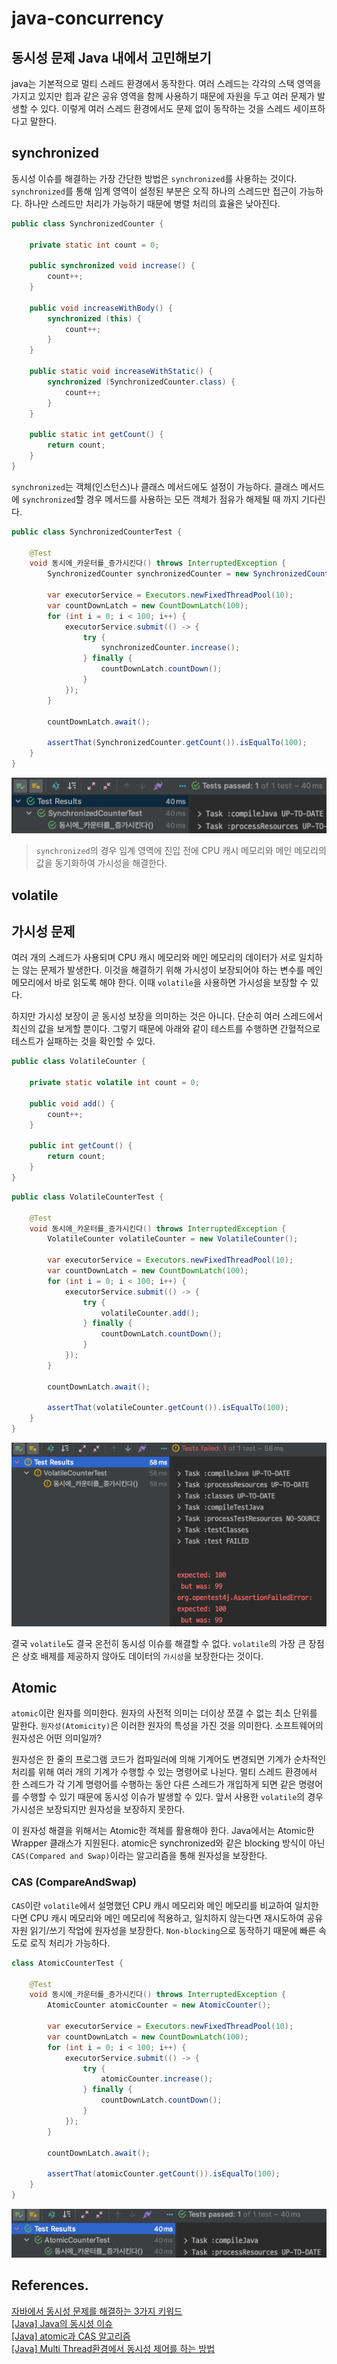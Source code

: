# java-concurrency

## 동시성 문제 Java 내에서 고민해보기

java는 기본적으로 멀티 스레드 환경에서 동작한다. 여러 스레드는 각각의 스택 영역을 가지고 있지만 힙과 같은 공유 영역을 함께 사용하기 때문에 자원을 두고 여러 문제가 발생할 수 있다. 이렇게 여러 스레드
환경에서도 문제 없이 동작하는 것을 스레드 세이프하다고 말한다.

## synchronized

동시성 이슈를 해결하는 가장 간단한 방법은 `synchronized`를 사용하는 것이다. `synchronized`를 통해 임계 영역이 설정된 부분은 오직 하나의 스레드만 접근이 가능하다. 하나만 스레드만 처리가
가능하기 때문에 병렬 처리의 효율은 낮아진다.

```java
public class SynchronizedCounter {

    private static int count = 0;

    public synchronized void increase() {
        count++;
    }

    public void increaseWithBody() {
        synchronized (this) {
            count++;
        }
    }

    public static void increaseWithStatic() {
        synchronized (SynchronizedCounter.class) {
            count++;
        }
    }

    public static int getCount() {
        return count;
    }
}
```

`synchronized`는 객체(인스턴스)나 클래스 메서드에도 설정이 가능하다. 클래스 메서드에 `synchronized`할 경우 메서드를 사용하는 모든 객체가 점유가 해제될 때 까지 기다린다.

```java
public class SynchronizedCounterTest {

    @Test
    void 동시에_카운터를_증가시킨다() throws InterruptedException {
        SynchronizedCounter synchronizedCounter = new SynchronizedCounter();

        var executorService = Executors.newFixedThreadPool(10);
        var countDownLatch = new CountDownLatch(100);
        for (int i = 0; i < 100; i++) {
            executorService.submit(() -> {
                try {
                    synchronizedCounter.increase();
                } finally {
                    countDownLatch.countDown();
                }
            });
        }

        countDownLatch.await();

        assertThat(SynchronizedCounter.getCount()).isEqualTo(100);
    }
}
```

![img.png](images/0.png)

> `synchronized`의 경우 임계 영역에 진입 전에 CPU 캐시 메모리와 메인 메모리의 값을 동기화하여 가시성을 해결한다.

## volatile

## 가시성 문제

여러 개의 스레드가 사용되며 CPU 캐시 메모리와 메인 메모리의 데이터가 서로 일치하는 않는 문제가 발생한다. 이것을 해결하기 위해 가시성이 보장되어야 하는 변수를 메인 메모리에서 바로 읽도록 해야 한다.
이때 `volatile`을 사용하면 가시성을 보장할 수 있다.

하지만 가시성 보장이 곧 동시성 보장을 의미하는 것은 아니다. 단순히 여러 스레드에서 최신의 값을 보게할 뿐이다. 그렇기 때문에 아래와 같이 테스트를 수행하면 간혈적으로 테스트가 실패하는 것을 확인할 수 있다.

```java
public class VolatileCounter {

    private static volatile int count = 0;

    public void add() {
        count++;
    }

    public int getCount() {
        return count;
    }
}
```

```java
public class VolatileCounterTest {

    @Test
    void 동시에_카운터를_증가시킨다() throws InterruptedException {
        VolatileCounter volatileCounter = new VolatileCounter();

        var executorService = Executors.newFixedThreadPool(10);
        var countDownLatch = new CountDownLatch(100);
        for (int i = 0; i < 100; i++) {
            executorService.submit(() -> {
                try {
                    volatileCounter.add();
                } finally {
                    countDownLatch.countDown();
                }
            });
        }

        countDownLatch.await();

        assertThat(volatileCounter.getCount()).isEqualTo(100);
    }
}
```

![img.png](images/1.png)

결국 `volatile`도 결국 온전히 동시성 이슈를 해결할 수 없다. `volatile`의 가장 큰 장점은 상호 배제를 제공하지 않아도 데이터의 `가시성`을 보장한다는 것이다.

## Atomic

`atomic`이란 원자를 의미한다. 원자의 사전적 의미는 더이상 쪼갤 수 없는 최소 단위를 말한다. `원자성(Atomicity)`은 이러한 원자의 특성을 가진 것을 의미한다. 소프트웨어의 원자성은 어떤 의미일까?

원자성은 한 줄의 프로그램 코드가 컴파일러에 의해 기계어도 변경되면 기계가 순차적인 처리를 위해 여러 개의 기계가 수행할 수 있는 명령어로 나뉜다. 멀티 스레드 환경에서 한 스레드가 각 기계 명령어를 수행하는 동안
다른 스레드가 개입하게 되면 같은 명령어를 수행할 수 있기 때문에 동시성 이슈가 발생할 수 있다. 앞서 사용한 `volatile`의 경우 가시성은 보장되지만 원자성을 보장하지 못한다.

이 원자성 해결을 위해서는 Atomic한 객체를 활용해야 한다. Java에서는 Atomic한 Wrapper 클래스가 지원된다. atomic은 synchronized와 같은 blocking 방식이 아닌
`CAS(Compared and Swap)`이라는 알고리즘을 통해 원자성을 보장한다.

### CAS (CompareAndSwap)

`CAS`이란 `volatile`에서 설명했던 CPU 캐시 메모리와 메인 메모리를 비교하여 일치한다면 CPU 캐시 메모리와 메인 메모리에 적용하고, 일치하지 않는다면 재시도하여 공유 자원 읽기/쓰기 작업에 원자성을
보장한다. `Non-blocking`으로 동작하기 때문에 빠른 속도로 로직 처리가 가능하다.

```java
class AtomicCounterTest {

    @Test
    void 동시에_카운터를_증가시킨다() throws InterruptedException {
        AtomicCounter atomicCounter = new AtomicCounter();

        var executorService = Executors.newFixedThreadPool(10);
        var countDownLatch = new CountDownLatch(100);
        for (int i = 0; i < 100; i++) {
            executorService.submit(() -> {
                try {
                    atomicCounter.increase();
                } finally {
                    countDownLatch.countDown();
                }
            });
        }

        countDownLatch.await();

        assertThat(atomicCounter.getCount()).isEqualTo(100);
    }
}
```

![img.png](images/2.png)

## References.

[자바에서 동시성 문제를 해결하는 3가지 키워드](https://devwithpug.github.io/java/java-thread-safe/) <br>
[[Java] Java의 동시성 이슈](https://steady-coding.tistory.com/554)<br>
[[Java] atomic과 CAS 알고리즘](https://steady-coding.tistory.com/568)<br>
[[Java] Multi Thread환경에서 동시성 제어를 하는 방법](https://deveric.tistory.com/104)<br>
